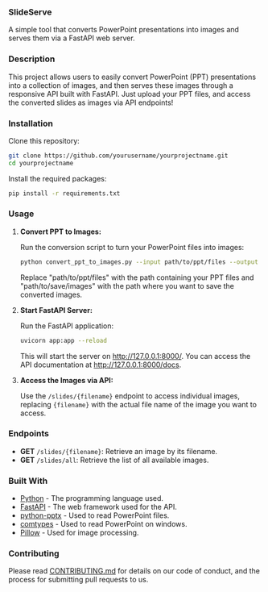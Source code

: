 ### SlideServe

A simple tool that converts PowerPoint presentations into images and serves them via a FastAPI web server.

### Description

This project allows users to easily convert PowerPoint (PPT) presentations into a collection of images, and then serves these images through a responsive API built with FastAPI. Just upload your PPT files, and access the converted slides as images via API endpoints!

### Installation

Clone this repository:

```bash
git clone https://github.com/yourusername/yourprojectname.git
cd yourprojectname
```

Install the required packages:

```bash
pip install -r requirements.txt
```

### Usage

1. **Convert PPT to Images:**

   Run the conversion script to turn your PowerPoint files into images:

   ```bash
   python convert_ppt_to_images.py --input path/to/ppt/files --output path/to/save/images
   ```

   Replace "path/to/ppt/files" with the path containing your PPT files and "path/to/save/images" with the path where you want to save the converted images.

2. **Start FastAPI Server:**

   Run the FastAPI application:

   ```bash
   uvicorn app:app --reload
   ```

   This will start the server on http://127.0.0.1:8000/. You can access the API documentation at http://127.0.0.1:8000/docs.

3. **Access the Images via API:**

   Use the `/slides/{filename}` endpoint to access individual images, replacing `{filename}` with the actual file name of the image you want to access.

### Endpoints

- **GET** `/slides/{filename}`: Retrieve an image by its filename.
- **GET** `/slides/all`: Retrieve the list of all available images.

### Built With

- [Python](https://www.python.org/) - The programming language used.
- [FastAPI](https://fastapi.tiangolo.com/) - The web framework used for the API.
- [python-pptx](https://python-pptx.readthedocs.io/) - Used to read PowerPoint files.
- [comtypes](https://pythonhosted.org/comtypes/) - Used to read PowerPoint on windows.
- [Pillow](https://pillow.readthedocs.io/) - Used for image processing.

### Contributing

Please read [CONTRIBUTING.md](CONTRIBUTING.md) for details on our code of conduct, and the process for submitting pull requests to us.


